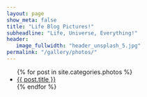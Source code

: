 ```yaml
---
layout: page
show_meta: false
title: "Life Blog Pictures!"
subheadline: "Life, Universe, Everything!"
header:
   image_fullwidth: "header_unsplash_5.jpg"
permalink: "/gallery/photos/"
---
```

<ul>
    {% for post in site.categories.photos %}
    <li><a href="{{ site.url }}{{ post.url }}">{{ post.title }}</a></li>
    {% endfor %}
</ul>